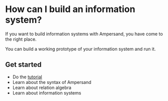 # How can I build an information system?
If you want to build information systems with Ampersand, you have come to the right place.

You can build a working prototype of your information system and run it.

## Get started
* Do the [tutorial](https://github.com/AmpersandTarski/Ampersand/tree/main/docs/tutorial-rap3)
* Learn about the syntax of Ampersand
* Learn about relation algebra
* Learn about information systems
